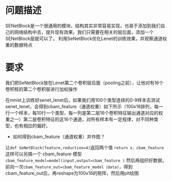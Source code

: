 # 问题描述
SENetBlock是一个很通用的模块，结构其实非常容易实现，也易于添加到我们自己的网络结构中去，提升现有效果。我们只需要在相关的层后面，添加一个SENetBlock层就可以了。
利用SeNetBlock优化Lenet的训练效果，并观察通道权重的数据特点

# 要求

我们把SeNetBlock放在Lenet第二个卷积层后面（pooling之前），让他对有16个卷积核的第二个卷积层进行加权操作

在mnist上训练好senet_lenet后，如果我们用100个类型连续的0-9样本去测试senet_lenet，会得到cbam_feature（通道权重）如下所示（100x16排列，每一行一个样本，每10行一个类型，每一列是第二层16个卷积特征输出通道对应的权重之一）第二层卷积特征的这16个通道，对所有样本有一定规律，对不同种类型，也有相应的偏好。

+ 如何得到cbam_feature（通道权重）并作图？

让`def SeNetBlock(feature,reduction=4)`返回两个值 `return x，cbam_feature`
这样可以另搞一个 cbam_feature 模型 `cbam_feature_model=model(input,output=cbam_feature )`
然后再组织好数据， 前向一次`cbam_feature_out=cbam_feature_model（data)`，得到cbam_feature_out后，再reshape为100x16的矩阵，然后用plt绘图
